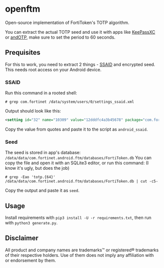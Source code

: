 # openftm

Open-source implementation of FortiToken's TOTP algorithm.

You can extract the actual TOTP seed and use it with apps like [KeePassXC](https://keepassxc.org/) or [andOTP](https://github.com/andOTP/andOTP), make sure to set the period to 60 seconds.

## Prequisites

For this to work, you need to extract 2 things - [SSAID](https://developer.android.com/reference/android/provider/Settings.Secure#ANDROID_ID) and encrypted seed.
This needs root access on your Android device.

### SSAID

Run this command in a rooted shell:
```
# grep com.fortinet /data/system/users/0/settings_ssaid.xml                                                                 
```

Output should look like this:
```xml
<setting id="32" name="10309" value="12dddfc4a3b45678" package="com.fortinet.android.ftm" defaultValue="12dddfc4a3b45678" defaultSysSet="false" tag="null" />
```

Copy the value from quotes and paste it to the script as `android_ssaid`.

### Seed

The seed is stored in app's database: `/data/data/com.fortinet.android.ftm/databases/FortiToken.db`
You can copy the file and open it with an SQLite3 editor, or run this command: (I know it's ugly, but does the job)
```
# grep -Eao 'totp.{64}' /data/data/com.fortinet.android.ftm/databases/FortiToken.db | cut -c5-
```
Copy the output and paste it as `seed`.

## Usage

Install requirements with `pip3 install -U -r requirements.txt`, then run with `python3 generate.py`.

## Disclaimer

All product and company names are trademarks™ or registered® trademarks of their respective holders. Use of them does not imply any affiliation with or endorsement by them.
